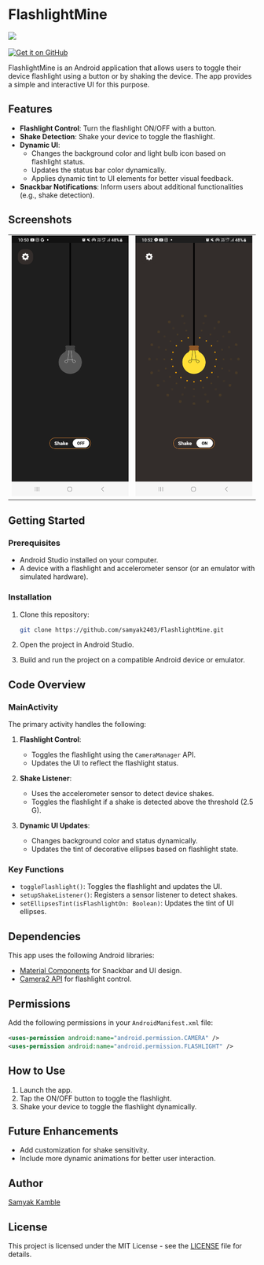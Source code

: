 # FlashlightMine

<img src="https://github.com/samyak2403/FlashLightmine/blob/master/app/src/main/res/drawable/bulb_on.xml" width="100px"/>


[<img src="https://github.com/machiav3lli/oandbackupx/blob/034b226cea5c1b30eb4f6a6f313e4dadcbb0ece4/badge_github.png" alt="Get it on GitHub" height="80">](https://github.com/samyak2403/IPTVmine2.0/releases/latest)


FlashlightMine is an Android application that allows users to toggle their device flashlight using a button or by shaking the device. The app provides a simple and interactive UI for this purpose.

## Features

- **Flashlight Control**: Turn the flashlight ON/OFF with a button.
- **Shake Detection**: Shake your device to toggle the flashlight.
- **Dynamic UI**: 
  - Changes the background color and light bulb icon based on flashlight status.
  - Updates the status bar color dynamically.
  - Applies dynamic tint to UI elements for better visual feedback.
- **Snackbar Notifications**: Inform users about additional functionalities (e.g., shake detection).

## Screenshots

<table style="width: 100%; text-align: center; border-collapse: collapse;">
  <tr>
    <td><img src="images/1.png" width="250px" /></td>
    <td><img src="images/2.png" width="250px" /></td>

</table>
    
## Getting Started

### Prerequisites

- Android Studio installed on your computer.
- A device with a flashlight and accelerometer sensor (or an emulator with simulated hardware).

### Installation

1. Clone this repository:
   ```bash
   git clone https://github.com/samyak2403/FlashlightMine.git
   ```

2. Open the project in Android Studio.
3. Build and run the project on a compatible Android device or emulator.

## Code Overview

### MainActivity

The primary activity handles the following:

1. **Flashlight Control**:
   - Toggles the flashlight using the `CameraManager` API.
   - Updates the UI to reflect the flashlight status.

2. **Shake Listener**:
   - Uses the accelerometer sensor to detect device shakes.
   - Toggles the flashlight if a shake is detected above the threshold (2.5 G).

3. **Dynamic UI Updates**:
   - Changes background color and status dynamically.
   - Updates the tint of decorative ellipses based on flashlight state.

### Key Functions

- `toggleFlashlight()`: Toggles the flashlight and updates the UI.
- `setupShakeListener()`: Registers a sensor listener to detect shakes.
- `setEllipsesTint(isFlashlightOn: Boolean)`: Updates the tint of UI ellipses.

## Dependencies

This app uses the following Android libraries:

- [Material Components](https://material.io/develop/android) for Snackbar and UI design.
- [Camera2 API](https://developer.android.com/reference/android/hardware/camera2/package-summary) for flashlight control.

## Permissions

Add the following permissions in your `AndroidManifest.xml` file:

```xml
<uses-permission android:name="android.permission.CAMERA" />
<uses-permission android:name="android.permission.FLASHLIGHT" />
```

## How to Use

1. Launch the app.
2. Tap the ON/OFF button to toggle the flashlight.
3. Shake your device to toggle the flashlight dynamically.

## Future Enhancements

- Add customization for shake sensitivity.
- Include more dynamic animations for better user interaction.

## Author

[Samyak Kamble](https://github.com/samyak2403/IPTVmine)

## License

This project is licensed under the MIT License - see the [LICENSE](LICENSE) file for details.
